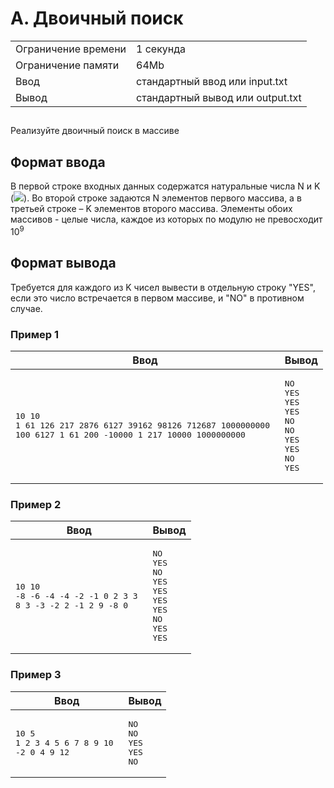 <div class="problem-statement">
   <div class="header">
      <h1 class="title">A. Двоичный поиск</h1>
      <table>
         <tr class="time-limit">
            <td class="property-title">Ограничение времени</td>
            <td>1&nbsp;секунда</td>
         </tr>
         <tr class="memory-limit">
            <td class="property-title">Ограничение памяти</td>
            <td>64Mb</td>
         </tr>
         <tr class="input-file">
            <td class="property-title">Ввод</td>
            <td colspan="1">стандартный ввод или input.txt</td>
         </tr>
         <tr class="output-file">
            <td class="property-title">Вывод</td>
            <td colspan="1">стандартный вывод или output.txt</td>
         </tr>
      </table>
   </div>
   <h2></h2>
   <div class="legend"><span style="">
         <p>Реализуйте двоичный поиск в массиве </p></span></div>
   <h2>Формат ввода</h2>
   <div class="input-specification"><span style="">
         <p>В первой строке входных данных содержатся натуральные числа <span class="tex-math-text">N</span> и <span class="tex-math-text">K</span> (<span class="tex-math-inline"><img class="tex-math" src="/testsys/tex/render/MCBcbHQgTiwgSyBcbGUgMTAwXCwwMDA=.png"></span>). Во второй строке&nbsp;задаются <span class="tex-math-text">N</span> элементов первого массива, а в третьей строке – <span class="tex-math-text">K</span> элементов второго массива. Элементы обоих массивов - целые числа, каждое из которых по модулю не превосходит <span class="tex-math-text">10<sup>9</sup></span> 
         </p>
         <p></p></span></div>
   <h2>Формат вывода</h2>
   <div class="output-specification"><span style="">
         <p>Требуется для каждого из K чисел вывести в отдельную строку "YES", если это число встречается в первом массиве, и "NO" в противном
            случае. 
         </p>
         <p></p></span></div>
   <h3>Пример 1</h3>
   <table class="sample-tests">
      <thead>
         <tr>
            <th>Ввод</th>
            <th>Вывод</th>
         </tr>
      </thead>
      <tbody>
         <tr>
            <td><pre>10 10
1 61 126 217 2876 6127 39162 98126 712687 1000000000 
100 6127 1 61 200 -10000 1 217 10000 1000000000 
</pre></td>
            <td><pre>NO
YES
YES
YES
NO
NO
YES
YES
NO
YES
</pre></td>
         </tr>
      </tbody>
   </table>
   <h3>Пример 2</h3>
   <table class="sample-tests">
      <thead>
         <tr>
            <th>Ввод</th>
            <th>Вывод</th>
         </tr>
      </thead>
      <tbody>
         <tr>
            <td><pre>10 10
-8 -6 -4 -4 -2 -1 0 2 3 3 
8 3 -3 -2 2 -1 2 9 -8 0 
</pre></td>
            <td><pre>NO
YES
NO
YES
YES
YES
YES
NO
YES
YES
</pre></td>
         </tr>
      </tbody>
   </table>
   <h3>Пример 3</h3>
   <table class="sample-tests">
      <thead>
         <tr>
            <th>Ввод</th>
            <th>Вывод</th>
         </tr>
      </thead>
      <tbody>
         <tr>
            <td><pre>10 5
1 2 3 4 5 6 7 8 9 10 
-2 0 4 9 12 
</pre></td>
            <td><pre>NO
NO
YES
YES
NO
</pre></td>
         </tr>
      </tbody>
   </table>
</div></div>
